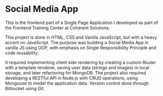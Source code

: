 # Social Media App

This is the frontend part of a Single Page Application I developed as part of the Frontend Training Center at Coherent Solutions.

This project is done in HTML, CSS and Vanilla JavaScript, but with a heavy accent on JavaScript. 
The purpose was building a Social Media App in vanilla JS using OOP, with emphasis on Single Responsibility Principle and code reusability. 

It required implementing client side rendering by creating a custom Router with a template renderer, saving user data (strings and images) in local storage, and later refactoring for MongoDB. The project also required developing a RESTful API in Node.js with CRUD operations, using Mongoose to model the application data. Version control done through Bitbucket using Git.
